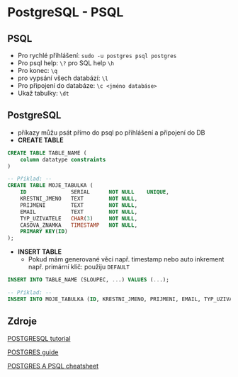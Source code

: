 # PostgreSQL - PSQL

## PSQL

- Pro rychlé přihlášení: ```sudo -u postgres psql postgres```
- Pro psql help: ```\?``` pro SQL help ```\h```
- Pro konec: ```\q```
- pro vypsání všech databází: ```\l```
- Pro připojení do databáze: ```\c <jméno databáse>``` 
- Ukaž tabulky: ```\dt```

## PostgreSQL
- příkazy můžu psát přímo do psql po přihlášení a připojení do DB
- __CREATE TABLE__
```sql
CREATE TABLE TABLE_NAME (
    column datatype constraints
)

-- Příklad: --
CREATE TABLE MOJE_TABULKA (
    ID              SERIAL      NOT NULL    UNIQUE,
    KRESTNI_JMENO   TEXT        NOT NULL,
    PRIJMENI        TEXT        NOT NULL,
    EMAIL           TEXT        NOT NULL,
    TYP_UZIVATELE   CHAR(3)     NOT NULL,
    CASOVA_ZNAMKA   TIMESTAMP   NOT NULL,
    PRIMARY KEY(ID)
);
```
- __INSERT TABLE__
    - Pokud mám generované věci např. timestamp nebo auto inkrement např. primární klíč: použiju ```DEFAULT```
```sql
INSERT INTO TABLE_NAME (SLOUPEC, ...) VALUES (...);

-- Příklad: --
INSERT INTO MOJE_TABULKA (ID, KRESTNI_JMENO, PRIJMENI, EMAIL, TYP_UZIVATELE, CASOVA_ZNAMKA) VALUES (DEFAULT, 'JMENO', 'PŘÍJMENÍ', 'coolemail@rad.cz', 'AST', NOW()::timestamp);
```

## Zdroje 
[POSTGRESQL tutorial](http://www.postgresqltutorial.com/psql-commands/)

[POSTGRES guide](http://postgresguide.com/utilities/psql.html)

[POSTGRES A PSQL cheatsheet](https://gist.github.com/Kartones/dd3ff5ec5ea238d4c546)